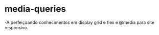 # media-queries

-A perfeiçoando conhecimentos em display grid e flex e @media para site responsivo.


